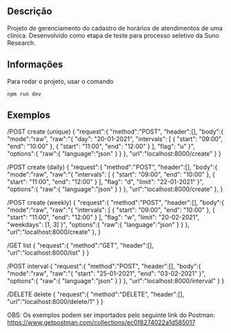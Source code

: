 ## Descrição

Projeto de gerenciamento do cadastro de horários de atendimentos de uma clínica.
Desenvolvido como etapa de teste para processo seletivo da Suno Research.

## Informações

Para rodar o projeto, usar o comando

```
npm run dev
```

## Exemplos

/POST create (unique)
{
    "request":{
        "method":"POST",
        "header":[],
        "body":{
            "mode":"raw",
            "raw":"{
                "day": "20-01-2021",
                "intervals": [
                    {
                        "start": "09:00",
                        "end": "10:00"
                    },
                    {
                        "start": "11:00",
                        "end": "12:00"
                    }
                ],
                "flag": "u"
            }",
            "options":{
                "raw":{
                    "language":"json"
                }
            }
        },
        "url":"localhost:8000/create"
    }
}

/POST create (daily)
{
    "request":{
        "method":"POST",
        "header":[],
        "body":{
            "mode":"raw",
            "raw":"{
                "intervals": [
                    {
                        "start": "09:00",
                        "end": "10:00"
                    },
                    {
                        "start": "11:00",
                        "end": "12:00"
                    }
                ],
                "flag": "d",
                "limit": "22-01-2021"
            }",
            "options":{
                "raw":{
                    "language":"json"
                }
            }
        },
        "url":"localhost:8000/create"
    },
}

/POST create (weekly)
{
    "request":{
        "method":"POST",
        "header":[],
        "body":{
            "mode":"raw",
            "raw":"{
                "intervals": [
                    {
                        "start": "09:00",
                        "end": "10:00"
                    },
                    {
                        "start": "11:00",
                        "end": "12:00"
                    }
                ],
                "flag": "w",
                "limit": "20-02-2021",
                "weekdays": [1, 3]
            }",
            "options":{
                "raw":{
                    "language":"json"
                }
            }
        },
        "url":"localhost:8000/create"
    },
}

/GET list
{
    "request":{
        "method":"GET",
        "header":[],
        "url":"localhost:8000/list"
    }
}

/POST interval
{
    "request":{
        "method":"POST",
        "header":[],
        "body":{
            "mode":"raw",
            "raw":"{
                "start": "25-01-2021",
                "end": "03-02-2021"
            }",
            "options":{
                "raw":{
                    "language":"json"
                }
            }
        },
        "url":"localhost:8000/interval"
    }
}

/DELETE delete
{
    "request":{
        "method":"DELETE",
        "header":[],
        "url":"localhost:8000/delete/1"
    }
}

OBS: Os exemplos podem ser importados pelo seguinte link do Postman:
https://www.getpostman.com/collections/ec0f8274022a1d585017